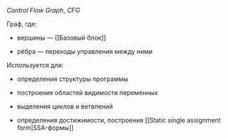 *Control Flow Graph*, *CFG*

Граф, где:

- вершины — [[Базовый блок]]
    
- рёбра — переходы управления между ними
    

Используется для:

- определения структуры программы
    
- построения областей видимости переменных
    
- выделения циклов и ветвлений
    
- определения достижимости, построения [[Static single assignment form|SSA-формы]]
    
